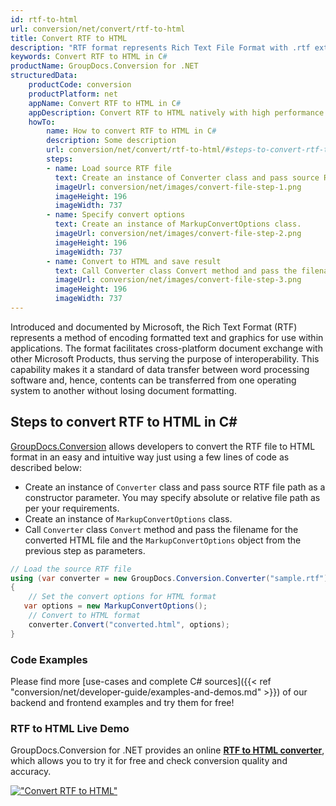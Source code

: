 ```yaml
---
id: rtf-to-html
url: conversion/net/convert/rtf-to-html
title: Convert RTF to HTML
description: "RTF format represents Rich Text File Format with .rtf extension. Learn how to convert RTF to HTML file programmatically in C# language using GroupDocs.Conversion for .NET library."
keywords: Convert RTF to HTML in C#
productName: GroupDocs.Conversion for .NET
structuredData:
    productCode: conversion
    productPlatform: net
    appName: Convert RTF to HTML in C#
    appDescription: Convert RTF to HTML natively with high performance using C# language and server side GroupDocs.Conversion for .NET APIs, without the use of any software like Microsoft or Open Office.
    howTo:
        name: How to convert RTF to HTML in C# 
        description: Some description
        url: conversion/net/convert/rtf-to-html/#steps-to-convert-rtf-to-html-in-c
        steps:
        - name: Load source RTF file 
          text: Create an instance of Converter class and pass source RTF file path as a constructor parameter. You may specify absolute or relative file path as per your requirements. 
          imageUrl: conversion/net/images/convert-file-step-1.png
          imageHeight: 196
          imageWidth: 737
        - name: Specify convert options 
          text: Create an instance of MarkupConvertOptions class.
          imageUrl: conversion/net/images/convert-file-step-2.png
          imageHeight: 196
          imageWidth: 737
        - name: Convert to HTML and save result 
          text: Call Converter class Convert method and pass the filename for the converted HTML file and the MarkupConvertOptions object from the previous step as parameters.
          imageUrl: conversion/net/images/convert-file-step-3.png
          imageHeight: 196
          imageWidth: 737
---
```


Introduced and documented by Microsoft, the Rich Text Format (RTF) represents a method of encoding formatted text and graphics for use within applications. The format facilitates cross-platform document exchange with other Microsoft Products, thus serving the purpose of interoperability. This capability makes it a standard of data transfer between word processing software and, hence, contents can be transferred from one operating system to another without losing document formatting.

## Steps to convert RTF to HTML in C#

[GroupDocs.Conversion](https://products.groupdocs.com/conversion/net) allows developers to convert the RTF file to HTML format in an easy and intuitive way just using a few lines of code as described below:

* Create an instance of `Converter` class and pass source RTF file path as a constructor parameter. You may specify absolute or relative file path as per your requirements. 
* Create an instance of `MarkupConvertOptions` class.
* Call `Converter` class `Convert` method and pass the filename for the converted HTML file and the `MarkupConvertOptions` object from the previous step as parameters.

```csharp
// Load the source RTF file
using (var converter = new GroupDocs.Conversion.Converter("sample.rtf"))
{
    // Set the convert options for HTML format
   var options = new MarkupConvertOptions();
    // Convert to HTML format
    converter.Convert("converted.html", options);
}
```

### Code Examples

Please find more [use-cases and complete C# sources]({{< ref "conversion/net/developer-guide/examples-and-demos.md" >}}) of our backend and frontend examples and try them for free!

### RTF to HTML Live Demo

GroupDocs.Conversion for .NET provides an online [**RTF to HTML converter**](https://products.groupdocs.app/conversion/rtf-to-html), which allows you to try it for free and check conversion quality and accuracy.

[!["Convert RTF to HTML"](conversion/net/images/convert-to-html/convert-rtf-to-html.png)](https://products.groupdocs.app/conversion/rtf-to-html)